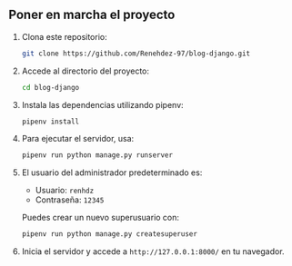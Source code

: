 ## Poner en marcha el proyecto

1. Clona este repositorio:
    ```bash
    git clone https://github.com/Renehdez-97/blog-django.git
    ```

2. Accede al directorio del proyecto:
    ```bash
    cd blog-django
    ```

3. Instala las dependencias utilizando pipenv:
    ```bash
    pipenv install
    ```

4. Para ejecutar el servidor, usa:
    ```bash
    pipenv run python manage.py runserver
    ```

5. El usuario del administrador predeterminado es:
    - Usuario: `renhdz`
    - Contraseña: `12345`

   Puedes crear un nuevo superusuario con:
    ```bash
    pipenv run python manage.py createsuperuser
    ```

6. Inicia el servidor y accede a `http://127.0.0.1:8000/` en tu navegador.

